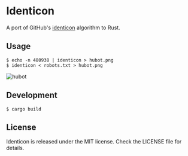 # Identicon

A port of GitHub's [identicon](https://en.wikipedia.org/wiki/Identicon) algorithm to Rust.

## Usage

```
$ echo -n 480938 | identicon > hubot.png
$ identicon < robots.txt > hubot.png
```

![hubot](https://cloud.githubusercontent.com/assets/122102/5274078/62b57c18-7a4d-11e4-90fa-46edd2ff7084.png)

## Development

```
$ cargo build
```

## License

Identicon is released under the MIT license. Check the LICENSE file for details.
